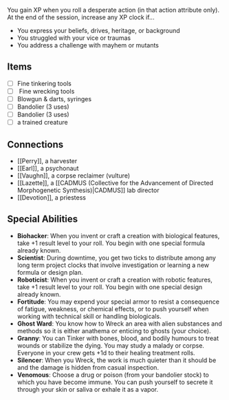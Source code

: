 
You gain XP when you roll a desperate action (in that action attribute only). At the end of the session, increase any XP clock if...
- You express your beliefs, drives, heritage, or background
- You struggled with your vice or traumas
- You address a challenge with mayhem or mutants
## Items
- [ ]  Fine tinkering tools 
- [ ] <input type="checkbox"/> Fine wrecking tools 
- [ ] Blowgun & darts, syringes 
- [ ] Bandolier (3 uses)
- [ ] Bandolier (3 uses) 
- [ ] a trained creature

## Connections
- [[Perry]], a harvester
- [[Earl]], a psychonaut
- [[Vaughn]], a corpse reclaimer (vulture)
- [[Lazette]],  a [[CADMUS (Collective for the Advancement of Directed Morphogenetic Synthesis)|CADMUS]] lab director
- [[Devotion]], a priestess
## Special Abilities

-  **Biohacker**: When you invent or craft a creation with biological features, take +1 result level to your roll. You begin with one special formula already known. 
- **Scientist**: During downtime, you get two ticks to distribute among any long term project clocks that involve investigation or learning a new formula or design plan.
- **Roboticist**: When you invent or craft a creation with robotic features, take +1 result level to your roll. You begin with one special design already known. 
- **Fortitude**: You may expend your special armor to resist a consequence of fatigue, weakness, or chemical effects, or to push yourself when working with technical skill or handling biologicals. 
- **Ghost Ward**: You know how to Wreck an area with alien substances and methods so it is either anathema or enticing to ghosts (your choice). 
- **Granny**: You can Tinker with bones, blood, and bodily humours to treat wounds or stabilize the dying. You may study a malady or corpse. Everyone in your crew gets +1d to their healing treatment rolls. 
- **Silencer**: When you Wreck, the work is much quieter than it should be and the damage is hidden from casual inspection. 
- **Venomous**: Choose a drug or poison (from your bandolier stock) to which you have become immune. You can push yourself to secrete it through your skin or saliva or exhale it as a vapor.
